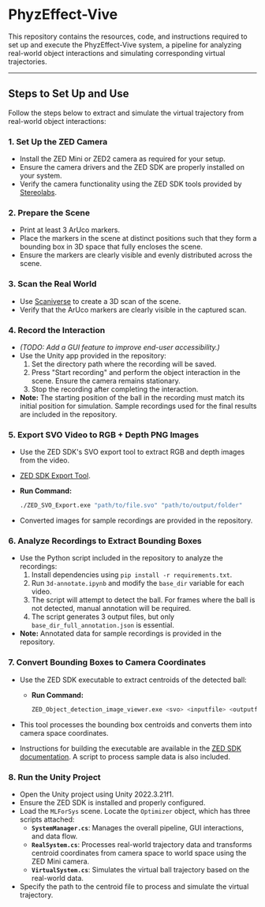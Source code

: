 # PhyzEffect-Vive

This repository contains the resources, code, and instructions required to set up and execute the PhyzEffect-Vive system, a pipeline for analyzing real-world object interactions and simulating corresponding virtual trajectories.

---

## Steps to Set Up and Use

Follow the steps below to extract and simulate the virtual trajectory from real-world object interactions:

### 1. **Set Up the ZED Camera**
   - Install the ZED Mini or ZED2 camera as required for your setup.
   - Ensure the camera drivers and the ZED SDK are properly installed on your system.
   - Verify the camera functionality using the ZED SDK tools provided by [Stereolabs](https://www.stereolabs.com/).

### 2. **Prepare the Scene**
   - Print at least 3 ArUco markers.
   - Place the markers in the scene at distinct positions such that they form a bounding box in 3D space that fully encloses the scene.
   - Ensure the markers are clearly visible and evenly distributed across the scene.

### 3. **Scan the Real World**
   - Use [Scaniverse](https://scaniverse.com/) to create a 3D scan of the scene.
   - Verify that the ArUco markers are clearly visible in the captured scan.

### 4. **Record the Interaction**
   - *(TODO: Add a GUI feature to improve end-user accessibility.)*
   - Use the Unity app provided in the repository:
     1. Set the directory path where the recording will be saved.
     2. Press "Start recording" and perform the object interaction in the scene. Ensure the camera remains stationary.
     3. Stop the recording after completing the interaction.
   - **Note:** The starting position of the ball in the recording must match its initial position for simulation. Sample recordings used for the final results are included in the repository.

### 5. **Export SVO Video to RGB + Depth PNG Images**
   - Use the ZED SDK's SVO export tool to extract RGB and depth images from the video.
   - [ZED SDK Export Tool](https://github.com/stereolabs/zed-sdk/tree/master/recording/export/svo/cpp).
   - **Run Command:**

     ```bash
     ./ZED_SVO_Export.exe "path/to/file.svo" "path/to/output/folder"
     ```

   - Converted images for sample recordings are provided in the repository.

### 6. **Analyze Recordings to Extract Bounding Boxes**
   - Use the Python script included in the repository to analyze the recordings:
     1. Install dependencies using `pip install -r requirements.txt`.
     2. Run `3d-annotate.ipynb` and modify the `base_dir` variable for each video.
     3. The script will attempt to detect the ball. For frames where the ball is not detected, manual annotation will be required.
     4. The script generates 3 output files, but only `base_dir_full_annotation.json` is essential.
   - **Note:** Annotated data for sample recordings is provided in the repository.

### 7. **Convert Bounding Boxes to Camera Coordinates**
   - Use the ZED SDK executable to extract centroids of the detected ball:
     - **Run Command:**

       ```bash
       ZED_Object_detection_image_viewer.exe <svo> <inputfile> <outputfile>
       ```

   - This tool processes the bounding box centroids and converts them into camera space coordinates.
   - Instructions for building the executable are available in the [ZED SDK documentation](https://www.stereolabs.com/docs/app-development/cpp/windows). A script to process sample data is also included.

### 8. **Run the Unity Project**
   - Open the Unity project using Unity 2022.3.21f1.
   - Ensure the ZED SDK is installed and properly configured.
   - Load the `MLForSys` scene. Locate the `Optimizer` object, which has three scripts attached:
     - **`SystemManager.cs`**: Manages the overall pipeline, GUI interactions, and data flow.
     - **`RealSystem.cs`**: Processes real-world trajectory data and transforms centroid coordinates from camera space to world space using the ZED Mini camera.
     - **`VirtualSystem.cs`**: Simulates the virtual ball trajectory based on the real-world data.
   - Specify the path to the centroid file to process and simulate the virtual trajectory.
